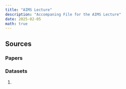 ```yaml
---
title: "AIMS Lecture"  
description: "Accompaning File for the AIMS Lecture"  
date: 2025-02-05  
math: true
---
```



## Sources

### Papers



### Datasets

1)
